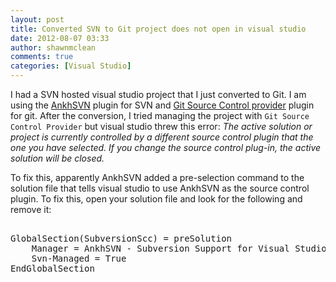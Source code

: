```yaml
---
layout: post
title: Converted SVN to Git project does not open in visual studio
date: 2012-08-07 03:33
author: shawnmclean
comments: true
categories: [Visual Studio]
---
```

I had a SVN hosted visual studio project that I just converted to Git. I am using the <a href="http://ankhsvn.open.collab.net/">AnkhSVN</a> plugin for SVN and <a href="http://visualstudiogallery.msdn.microsoft.com/63a7e40d-4d71-4fbb-a23b-d262124b8f4c/">Git Source Control provider</a> plugin for git. After the conversion, I tried managing the project with `Git Source Control Provider` but visual studio threw this error: <em>The active solution or project is currently controlled by a different source control plugin that the one you have selected. If you change the source control plug-in, the active solution will be closed.</em>

To fix this, apparently AnkhSVN added a pre-selection command to the solution file that tells visual studio to use AnkhSVN as the source control plugin. To fix this, open your solution file and look for the following and remove it:
<pre> 
GlobalSection(SubversionScc) = preSolution
    Manager = AnkhSVN - Subversion Support for Visual Studio
    Svn-Managed = True
EndGlobalSection</pre>
&nbsp;
